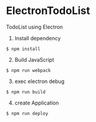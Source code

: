 # ElectronTodoList
TodoList using Electron

1. Install dependency  
 ```
 $ npm install
 ```
2. Build JavaScript  
 ```
 $ npm run webpack
 ```
3. exec electron debug  
 ```
 $ npm run build
 ```
4. create Application  
 ```
 $ npm run deploy
 ```
